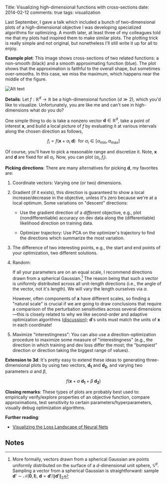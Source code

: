 Title: Visualizing high-dimensional functions with cross-sections
date: 2014-02-12
comments: true
tags: visualization

Last September, I gave a talk which included a bunch of two-dimensional plots of
a high-dimensional objective I was developing specialized algorithms for
optimizing. A month later, at least three of my colleagues told me that my plots
had inspired them to make similar plots. The plotting trick is really simple and
not original, but nonetheless I'll still write it up for all to enjoy.

**Example plot**: This image shows cross-sections of two related functions: a
non-smooth (black) and a smooth approximating function (blue). The plot shows
that the approximation is faithful to the overall shape, but sometimes
over-smooths. In this case, we miss the maximum, which happens near the middle
of the figure.

![Alt text](/blog/images/cross-section.png)


**Details**: Let $f: \mathbb{R}^d \rightarrow \mathbb{R}$ be a high-dimensional
function ($d \gg 2$), which you'd like to visualize. Unfortunately, you are like
me and can't see in high-dimensions what do you do?

One simple thing to do is take a nonzero vector $\boldsymbol{d} \in
\mathbb{R}^d$, take a point of interest $\boldsymbol{x}$, and build a local
picture of $f$ by evaluating it at various intervals along the chosen direction
as follows,

$$
f_i = f(\boldsymbol{x} + \alpha_i \ \boldsymbol{d}) \ \ \text{for } \alpha_i \in [\alpha_\min, \alpha_\max]
$$

Of course, you'll have to pick a reasonable range and discretize it. Note,
$\boldsymbol{x}$ and $\boldsymbol{d}$ are fixed for all $\alpha_i$. Now, you can
plot $(\alpha_i,f_i)$.

**Picking directions**: There are many alternatives for picking
$\boldsymbol{d}$, my favorites are:

 1. Coordinate vectors: Varying one (or two) dimensions.

 2. Gradient (if it exists), this direction is guaranteed to show a local
    increase/decrease in the objective, unless it's zero because we're at a
    local optimum. Some variations on "descent" directions:

    - Use the gradient direction of a *different* objective, e.g., plot
      (nondifferentiable) accuracy on dev data along the (differentiable)
      likelihood direction on training data.

    - Optimizer trajectory: Use PCA on the optimizer's trajectory to find the
      directions which summarize the most variation.

 3. The difference of two interesting points, e.g., the start and end points of
    your optimization, two different solutions.

 3. Random:

    If all your parameters are on an equal scale, I recommend directions drawn
    from a spherical Gaussian.[^sphericalgaussian] The reason being that such a
    vector is uniformly distributed across all unit-length directions (i.e., the
    angle of the vector, not it's length). We will vary the length ourselves via
    $\alpha$.

    However, often components of $\boldsymbol{x}$ have different scales, so
    finding a "natural scale" is crucial if we are going to draw conclusions
    that require a comparison of the perturbation sensitivities across several
    dimensions&mdash;this is closely related to why we like second-order and
    adaptive optimization algorithms
    ([discussion](https://timvieira.github.io/blog/post/2016/05/27/dimensional-analysis-of-gradient-ascent/));
    $\boldsymbol{d}$'s units must match the units of $\boldsymbol{x}$ in each
    coordinate!

 4. Maximize "interestingness": You can also use a direction-optimization
    procedure to maximize some measure of "interestingness" (e.g., the direction
    in which training and dev loss differ the most; the "bumpiest" direction or
    direction taking the biggest range of values).

**Extension to 3d**: It's pretty easy to extend these ideas to generating
three-dimensional plots by using two vectors, $\boldsymbol{d_1}$ and
$\boldsymbol{d_2},$ and varying two parameters $\alpha$ and $\beta$,

$$
f(\boldsymbol{x} + \alpha \ \boldsymbol{d_1} + \beta \ \boldsymbol{d_2})
$$

**Closing remarks**: These types of plots are probably best used to: empirically
verify/explore properties of an objective function, compare approximations, test
sensitivity to certain parameters/hyperparameters, visually debug optimization
algorithms.

**Further reading**:

- [Visualizing the Loss Landscape of Neural Nets](https://arxiv.org/abs/1712.09913)



Notes
-----

[^sphericalgaussian]: More formally, vectors drawn from a spherical Gaussian are
points uniformly distributed on the surface of a $d$-dimensional unit sphere,
$\mathbb{S}^d$. Sampling a vector from a spherical Gaussian is straightforward:
sample $\boldsymbol{d'} \sim \mathcal{N}(\boldsymbol{0},\boldsymbol{I})$,
$\boldsymbol{d} = \boldsymbol{d'} / \| \boldsymbol{d'} \|_2$
